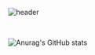 ![header](https://capsule-render.vercel.app/api?type=waving&color=timeGradient&text=Welcome%20to%20JK's%20GitHub%20&animation=twinkling&fontSize=35&fontAlignY=40&fontAlign=70&height=250)

<br>

<!--
**jk-milk/jk-milk** is a ✨ _special_ ✨ repository because its `README.md` (this file) appears on your GitHub profile.

Here are some ideas to get you started:

- 🔭 I’m currently working on ...
- 🌱 I’m currently learning ...
- 👯 I’m looking to collaborate on ...
- 🤔 I’m looking for help with ...
- 💬 Ask me about ...
- 📫 How to reach me: ...
- 😄 Pronouns: ...
- ⚡ Fun fact: ...
-->

![Anurag's GitHub stats](https://github-readme-stats.vercel.app/api?username=jk-milk&show_icons=true&theme=radical&count_private=true)
